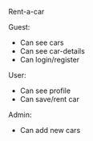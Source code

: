 Rent-a-car

Guest:
- Can see cars
- Can see car-details
- Can login/register

User:
- Can see profile
- Can save/rent car

Admin:
- Can add new cars
